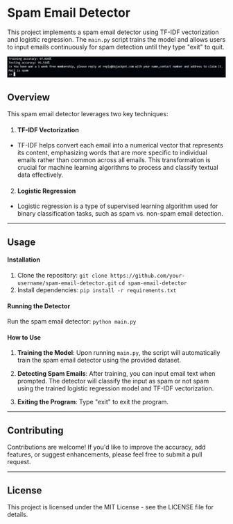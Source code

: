 # Spam Email Detector

This project implements a spam email detector using TF-IDF vectorization and logistic regression. The `main.py` script trains the model and allows users to input emails continuously for spam detection until they type "exit" to quit.

![Spam Email Detector](images/spamEmailDetector.png)

## Overview

This spam email detector leverages two key techniques:

1. #### TF-IDF Vectorization

- TF-IDF helps convert each email into a numerical vector that represents its content, emphasizing words that are more specific to individual emails rather than common across all emails. This transformation is crucial for machine learning algorithms to process and classify textual data effectively.

2. #### Logistic Regression
- Logistic regression is a type of supervised learning algorithm used for binary classification tasks, such as spam vs. non-spam email detection.

---

## Usage

#### Installation

1. Clone the repository:
`git clone https://github.com/your-username/spam-email-detector.git`
`cd spam-email-detector`
2. Install dependencies:
`pip install -r requirements.txt`

#### Running the Detector

Run the spam email detector:
`python main.py`

#### How to Use

1. **Training the Model**: Upon running `main.py`, the script will automatically train the spam email detector using the provided dataset.

2. **Detecting Spam Emails**: After training, you can input email text when prompted. The detector will classify the input as spam or not spam using the trained logistic regression model and TF-IDF vectorization.

3. **Exiting the Program**: Type "exit" to exit the program.

---

## Contributing

Contributions are welcome! If you'd like to improve the accuracy, add features, or suggest enhancements, please feel free to submit a pull request.

---

## License

This project is licensed under the MIT License - see the LICENSE file for details.


